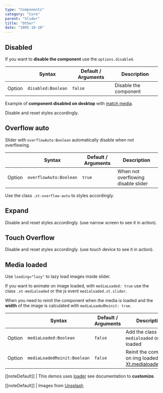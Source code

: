 ```yaml
---
type: "Components"
category: "Core"
parent: "Slider"
title: "Other"
date: "2005-10-10"
---
```


## Disabled

If you want to **disable the component** use the `options.disabled`.

<div class="xt-overflow-sub overflow-y-hidden overflow-x-scroll my-4 xt-my-auto w-full">

|                         | Syntax                                    | Default / Arguments                       | Description                   |
| ----------------------- | ----------------------------------------- | ----------------------------- | ----------------------------- |
| Option                  | `disabled:Boolean`                              | `false`                     | Disable the component           |

</div>

Example of **component disabled on desktop** with [match media](/components/core/slider/api#match-media).

Disable and reset styles accordingly.

<demo>
  <demovanilla src="vanilla/components/core/slider/disable">
  </demovanilla>
</demo>

## Overflow auto

Slider with `overflowAuto:Boolean` automatically disable when not overflowing.

<div class="xt-overflow-sub overflow-y-hidden overflow-x-scroll my-4 xt-my-auto w-full">

|                         | Syntax                                    | Default / Arguments                       | Description                   |
| ----------------------- | ----------------------------------------- | ----------------------------- | ----------------------------- |
| Option                  | `overflowAuto:Boolean`                          | `true`        | When not overflowing disable slider           |

</div>

Use the class `.xt-overflow-auto` to styles accordingly.

<demo>
  <demovanilla src="vanilla/components/core/slider/overflow-auto">
  </demovanilla>
</demo>

## Expand

Disable and reset styles accordingly. (use narrow screen to see it in action).

<demo>
  <demovanilla src="vanilla/components/core/slider/expand">
  </demovanilla>
</demo>

## Touch Overflow

Disable and reset styles accordingly. (use touch device to see it in action).

<demo>
  <demovanilla src="vanilla/components/core/slider/touch-overflow">
  </demovanilla>
</demo>

## Media loaded

Use `loading="lazy"` to lazy load images inside slider.

If you want to animate on image loaded, with `mediaLoaded: true` use the class `.xt-medialoaded` or the js event `medialoaded.xt.slider`.

When you need to reinit the component when the media is loaded and the **width** of the image is calculated with `mediaLoadedReinit: true`.

<div class="xt-overflow-sub overflow-y-hidden overflow-x-scroll my-4 xt-my-auto w-full">

|                         | Syntax                                    | Default / Arguments                       | Description                   |
| ----------------------- | ----------------------------------------- | ----------------------------- | ----------------------------- |
| Option                  | `mediaLoaded:Boolean`                          | `false`        | Add the class `.xt-medialoaded` on img loaded             |
| Option                  | `mediaLoadedReinit:Boolean`                          | `false`        | Reinit the component on img loaded after [Xt.medialoadedDelay](/components/globals/javascript#event-delay)             |

</div>

[[noteDefault]]
| This demos uses [loader](/components/core/loader) see documentation to **customize**.

<demo>
  <demovanilla src="vanilla/components/core/slider/media-loaded">
  </demovanilla>
</demo>

[[noteDefault]]
| Images from [Unsplash](https://source.unsplash.com/)
